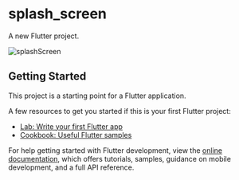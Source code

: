 # splash_screen

A new Flutter project.


![splashScreen](https://user-images.githubusercontent.com/23151871/233442249-1b2b08ce-4415-4e93-98be-70ffb64c22d2.jpg)

## Getting Started

This project is a starting point for a Flutter application.

A few resources to get you started if this is your first Flutter project:

- [Lab: Write your first Flutter app](https://docs.flutter.dev/get-started/codelab)
- [Cookbook: Useful Flutter samples](https://docs.flutter.dev/cookbook)

For help getting started with Flutter development, view the
[online documentation](https://docs.flutter.dev/), which offers tutorials,
samples, guidance on mobile development, and a full API reference.
